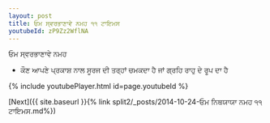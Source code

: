 ```yaml
---
layout: post
title: ਓਮ ਸ੍ਵਰਭਾਣਾਵੇ ਨਮਹ ੧੧ ਟਾਇਮਸ
youtubeId: zP9Zz2WflNA
---
```

 
 
 ਓਮ ਸ੍ਵਰਭਾਣਾਵੇ ਨਮਹ  
 
 -  ਕੌਣ ਆਪਣੇ ਪ੍ਰਕਾਸ਼ ਨਾਲ ਸੂਰਜ ਦੀ ਤਰ੍ਹਾਂ ਚਮਕਦਾ ਹੈ ਜਾਂ ਗ੍ਰਹਿ ਰਾਹੁ ਦੇ ਰੂਪ ਦਾ ਹੈ 
 
  
 
  
 
 
 
 
 
 


{% include youtubePlayer.html id=page.youtubeId %}
 
[Next]({{ site.baseurl }}{% link  split2/_posts/2014-10-24-ਓਮ ਨਿਥਯਾਯਾ ਨਮਹ ੧੧ ਟਾਇਮਸ.md%})
 
